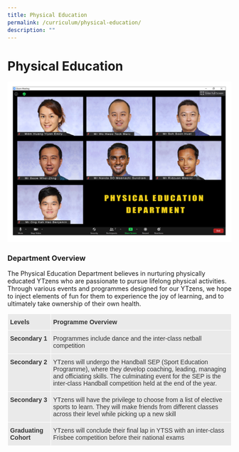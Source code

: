 ```yaml
---
title: Physical Education
permalink: /curriculum/physical-education/
description: ""
---
```

# **Physical Education**

![](/images/PE.jpg)

### Department Overview

The Physical Education Department believes in nurturing physically educated YTzens who are passionate to pursue lifelong physical activities. Through various events and programmes designed for our YTzens, we hope to inject elements of fun for them to experience the joy of learning, and to ultimately take ownership of their own health.


<table style="border-collapse:collapse;border-spacing:0" class="tg"><thead><tr><th style="background-color:#EAEAEA;border-color:#ffffff;border-style:solid;border-width:1px;color:#333;font-family:Arial, sans-serif;font-size:14px;font-weight:bold;overflow:hidden;padding:10px 5px;text-align:left;vertical-align:top;word-break:normal">Levels</th><th style="background-color:#EAEAEA;border-color:#ffffff;border-style:solid;border-width:1px;color:#333;font-family:Arial, sans-serif;font-size:14px;font-weight:bold;overflow:hidden;padding:10px 5px;text-align:left;vertical-align:top;word-break:normal">Programme Overview</th></tr></thead><tbody><tr><td style="background-color:#EAEAEA;border-color:#ffffff;border-style:solid;border-width:1px;color:#333;font-family:Arial, sans-serif;font-size:14px;font-weight:bold;overflow:hidden;padding:10px 5px;text-align:left;vertical-align:top;word-break:normal">Secondary 1</td><td style="background-color:#EAEAEA;border-color:#ffffff;border-style:solid;border-width:1px;color:#333;font-family:Arial, sans-serif;font-size:14px;overflow:hidden;padding:10px 5px;text-align:left;vertical-align:top;word-break:normal">Programmes include dance and the inter-class netball competition</td></tr><tr><td style="background-color:#EAEAEA;border-color:#ffffff;border-style:solid;border-width:1px;color:#333;font-family:Arial, sans-serif;font-size:14px;font-weight:bold;overflow:hidden;padding:10px 5px;text-align:left;vertical-align:top;word-break:normal">Secondary 2</td><td style="background-color:#EAEAEA;border-color:#ffffff;border-style:solid;border-width:1px;color:#333;font-family:Arial, sans-serif;font-size:14px;overflow:hidden;padding:10px 5px;text-align:left;vertical-align:top;word-break:normal">YTzens will undergo the Handball SEP (Sport Education Programme), where they develop coaching, leading, managing and officiating skills. The culminating event for the SEP is the inter-class Handball competition held at the end of the year.</td></tr><tr><td style="background-color:#EAEAEA;border-color:#ffffff;border-style:solid;border-width:1px;color:#333;font-family:Arial, sans-serif;font-size:14px;font-weight:bold;overflow:hidden;padding:10px 5px;text-align:left;vertical-align:top;word-break:normal">Secondary 3</td><td style="background-color:#EAEAEA;border-color:#ffffff;border-style:solid;border-width:1px;color:#333;font-family:Arial, sans-serif;font-size:14px;overflow:hidden;padding:10px 5px;text-align:left;vertical-align:top;word-break:normal">YTzens will have the privilege to choose from a list of elective sports to learn. They will make friends from different classes across their level while picking up a new skill</td></tr><tr><td style="background-color:#EAEAEA;border-color:#ffffff;border-style:solid;border-width:1px;color:#333;font-family:Arial, sans-serif;font-size:14px;font-weight:bold;overflow:hidden;padding:10px 5px;text-align:left;vertical-align:top;word-break:normal">Graduating Cohort</td><td style="background-color:#EAEAEA;border-color:#ffffff;border-style:solid;border-width:1px;color:#333;font-family:Arial, sans-serif;font-size:14px;overflow:hidden;padding:10px 5px;text-align:left;vertical-align:top;word-break:normal">YTzens will conclude their final lap in YTSS with an inter-class Frisbee competition before their national exams</td></tr></tbody></table>